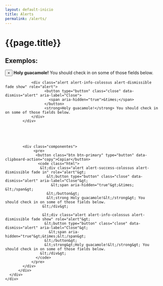 ```yaml
---
layout: default-inicio
title: Alerts 
permalink: /alerts/
---
```



 <div class="cor-smed-500" id="topo-logo">
      <div class="container">
          <div class="row">
             <h1 id="colossus">{{page.title}}</h1>
          </div>
      </div>
  </div>
  
  <div class="col-lg-12 col-sm-12 col-xs-12 col-md-12">
    <div class="container">
      <div class="row">
          <div class="col-12 col-sm-12 col-xl-12 col-md-12">
            <h2>Exemplos:</h2>
            <div class="demo">
                <div class="alert alert-success-colossus alert-dismissible fade show" role="alert">
                      <button type="button" class="close" data-dismiss="alert" aria-label="Close">
                        <span aria-hidden="true">&times;</span>
                      </button>
                      <strong>Holy guacamole!</strong> You should check in on some of those fields below.
                </div>
                
                <div class="alert alert-info-colossus alert-dismissible fade show" role="alert">
                      <button type="button" class="close" data-dismiss="alert" aria-label="Close">
                        <span aria-hidden="true">&times;</span>
                      </button>
                      <strong>Holy guacamole!</strong> You should check in on some of those fields below.
                </div>
            </div>
            
            
            
            

            <div class="componentes">
                 <pre>
                  <button class="btn btn-primary" type="button" data-clipboard-action="copy">Copiar</button>
                   <code class="html">
                    &lt;div class="alert alert-success-colossus alert-dismissible fade in" role="alert"&gt;
                       &lt;button type="button" class="close" data-dismiss="alert" aria-label="Close"&gt;
                         &lt;span aria-hidden="true"&gt;&times; &lt;/span&gt;
                       &lt;/button&gt;
                       &lt;strong Holy guacamole!&lt;/strong&gt; You should check in on some of those fields below.
                     &lt;/div&gt;
                     
                     &lt;div class="alert alert-info-colossus alert-dismissible fade show" role="alert"&gt;
                      &lt;button type="button" class="close" data-dismiss="alert" aria-label="Close"&gt;
                        &lt;span aria-hidden="true"&gt;&times;&lt;/span&gt;
                      &lt;/button&gt;
                      &lt;strong&gt;Holy guacamole!&lt;/strong&gt; You should check in on some of those fields below.
                    &lt;/div&gt;
                  </code>
                </pre>   
            </div>     
          </div>
      </div>
    </div>
</div> 


                  
                  

                







